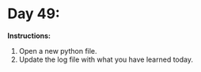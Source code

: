 # Day 49: 
**Instructions:** 
1. Open a new python file.
2. Update the log file with what you have learned today.
